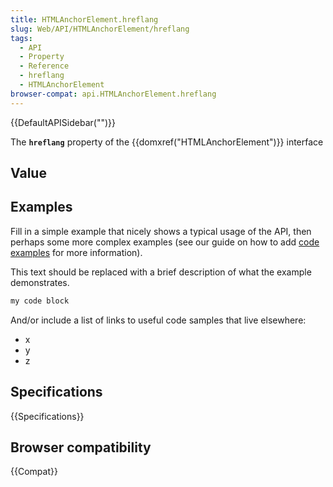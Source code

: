 ```yaml
---
title: HTMLAnchorElement.hreflang
slug: Web/API/HTMLAnchorElement/hreflang
tags:
  - API
  - Property
  - Reference
  - hreflang
  - HTMLAnchorElement
browser-compat: api.HTMLAnchorElement.hreflang
---
```

{{DefaultAPISidebar("")}}

The **`hreflang`** property of the {{domxref("HTMLAnchorElement")}} interface 

## Value



## Examples

Fill in a simple example that nicely shows a typical usage of the API, then perhaps some more complex examples (see our guide on how to add [code examples](/en-US/docs/MDN/Contribute/Structures/Code_examples) for more information).

This text should be replaced with a brief description of what the example demonstrates.

```js
my code block
```

And/or include a list of links to useful code samples that live elsewhere:

*   x
*   y
*   z

## Specifications

{{Specifications}}

## Browser compatibility

{{Compat}}


